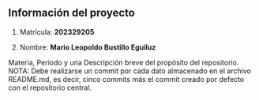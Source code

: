 ## Información del proyecto

1. Matrícula: **202329205**

2. Nombre: **Mario Leopoldo Bustillo Eguiluz**

Materia, Periodo y una Descripción breve del propósito del repositorio.
NOTA: Debe realizarse un commit por cada dato almacenado en el archivo README.md, es decir, cinco commits más el commit creado por defecto con el repositorio central.
